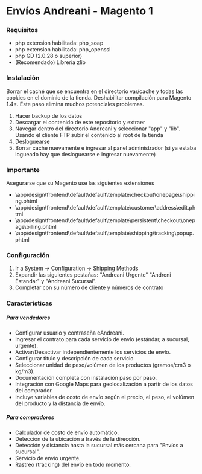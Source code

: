# Envíos Andreani - Magento 1
### Requisitos
  - php extension habilitada: php_soap
  - php extension habilitada: php_openssl
  - php GD (2.0.28 o superior) 
  - (Recomendado) Librería zlib

### Instalación

Borrar el caché que se encuentra en el directorio var/cache y todas las cookies en el dominio de la tienda. Deshabilitar compilación para Magento 1.4+. Este paso elimina muchos potenciales problemas.

1. Hacer backup de los datos
2. Descargar el contenido de este repositorio y extraer
3. Navegar dentro del directorio Andreani y seleccionar "app" y "lib". Usando el cliente FTP subir el contenido al root de la tienda
4. Desloguearse
5. Borrar cache nuevamente e ingresar al panel administrador (si ya estaba logueado hay que desloguearse e ingresar nuevamente)

### Importante

Asegurarse que su Magento use las siguientes extensiones
- \app\design\frontend\default\default\template\checkout\onepage\shipping.phtml
- \app\design\frontend\default\default\template\customer\address\edit.phtml
- \app\design\frontend\default\default\template\persistent\checkout\onepage\billing.phtml
- \app\design\frontend\default\default\template\shipping\tracking\popup.phtml

### Configuración

1. Ir a System -> Configuration -> Shipping Methods
2. Expandir las siguientes pestañas: "Andreani Urgente" "Andreni Estandar" y "Andreani Sucursal". 
3. Completar con su número de cliente y números de contrato

### Características

##### Para vendedores
 - Configurar usuario y contraseña eAndreani. 
 - Ingresar el contrato para cada servicio de envío (estándar, a sucursal, urgente).
 - Activar/Desactivar independientemente los servicios de envío.
 - Configurar titulo y descripción de cada servicio
 - Seleccionar unidad de peso/volúmen de los productos (gramos/cm3 o kg/m3).
 - Documentación completa con instalación paso por paso.
 - Integración con Google Maps para geolocalización a partir de los datos del comprador.
 - Incluye variables de costo de envío según el precio, el peso, el volúmen del producto y la distancia de envío.

##### Para compradores
 - Calculador de costo de envío automático.
 - Detección de la ubicación a través de la dirección.
 - Detección y distancia hasta la sucursal más cercana para "Envíos a sucursal".
 - Servicio de envío urgente.
 - Rastreo (tracking) del envío en todo momento.
